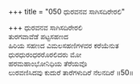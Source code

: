 +++
title = "050 ಧುರವನವ ಸಾಗಿಸದಿರೇರಲಿ"

+++
ಧುರವನವ ಸಾಗಿಸದಿರೇರಲಿ  
ತುರಗವಾವೆಡೆ ಪಟ್ಟಸಹಣದ  
ಹಿರಿಯ ಸಹಣದ ವಿಮಲಸಹಣಿಗಳವರ ಕರೆಯೆನುತ  
ಧುರಧುರಂಧರರೊರಲಿದರು ಮೋ  
ಹರಮಹಾಂಭೋನಿಧಿಯ ತೆರೆಯವೊ  
ಲುರವಣಿಸಿದವು ಕುದುರೆ ತಾರೆಗಳುದಿರೆ ನೆಲನದಿರೆ     ॥50॥